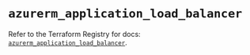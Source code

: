 # `azurerm_application_load_balancer`

Refer to the Terraform Registry for docs: [`azurerm_application_load_balancer`](https://registry.terraform.io/providers/hashicorp/azurerm/4.35.0/docs/resources/application_load_balancer).
